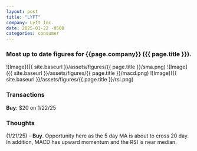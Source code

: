```yaml
---
layout: post
title: "LYFT"
company: Lyft Inc.
date: 2025-01-22 -0500
categories: consumer
---
```


### Most up to date figures for {{page.company}} ({{ page.title }}).

![Image]({{ site.baseurl }}/assets/figures/{{ page.title }}/sma.png)
![Image]({{ site.baseurl }}/assets/figures/{{ page.title }}/macd.png)
![Image]({{ site.baseurl }}/assets/figures/{{ page.title }}/rsi.png)

### Transactions

**Buy**: $20 on 1/22/25

### Thoughts
(1/21/25) - **Buy**. Opportunity here as the 5 day MA is about to cross 20 day. In addition, MACD has upward momentum and the RSI is near median.